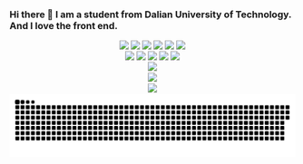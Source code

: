 ### Hi there 👋 I am a student from Dalian University of Technology. And I love the front end.

<div align="center">
  <img src="https://img.shields.io/badge/-JavaScript-f6da1c?style=flat&logo=javascript&logoColor=white">
  <img src="https://img.shields.io/badge/-TypeScript-2b6dbf?style=flat&logo=typescript&logoColor=white">
  <img src="https://img.shields.io/badge/-React-00b4ce?style=flat&logo=react&logoColor=white"> 
<!--   <img src="https://img.shields.io/badge/-Koa-33333D?style=flat&logo=koa&logoColor=white">   -->
  <img src="https://img.shields.io/badge/-Vue.js-dafbe1?style=flat&logo=Vue.js&logoColor=white">
  <img src="https://img.shields.io/badge/-Sass-b37feb?style=flat&logo=sass&logoColor=white">
  <img src="https://camo.githubusercontent.com/f08c6d22371aa4672c4b64912e9d219b0792209bb582bb9e4bd93aa7b63e2405/68747470733a2f2f696d672e736869656c64732e696f2f62616467652f7765636861745f6d696e6970726f6772616d2d3039623935353f7374796c653d666c6174266c6f676f3d776563686174266c6f676f436f6c6f723d7768697465">
</div>
<div align="center">
  <img src="https://img.shields.io/badge/-Node.js-3C873A?style=flat&logo=Node.js&logoColor=white">
  <img src="https://img.shields.io/badge/-Git-ee462c?style=flat&logo=git&logoColor=white">
  <img src="https://img.shields.io/badge/-Docker-218bea?style=flat&logo=docker&logoColor=white">
  <img src="https://img.shields.io/badge/-Github-black?style=flat&logo=github">
   <img src="https://img.shields.io/badge/-Vite-%232C3A42?style=flat-square&logo=vite">
<!--   <img src="https://img.shields.io/badge/-ESLint-%234B32C3?style=flat-square&logo=eslint"> -->
</div>


<!-- 
**supercpq/supercpq** is a ✨ _special_ ✨ repository because its `README.md` (this file) appears on your GitHub profile.

Here are some ideas to get you started:

- 🔭 I’m currently working on ...
- 🌱 I’m currently learning ... 
- 👯 I’m looking to collaborate on ...
- 🤔 I’m looking for help with ...
- 💬 Ask me about ...
- 📫 How to reach me: ...
- 😄 Pronouns: ...
- ⚡ Fun fact: ...

-->
<div style="display: flex; flex-direction: column;"  align="center">
  <div>
  <img  src="https://github-readme-stats.vercel.app/api?username=supercpq&show_icons=true&theme=tokyonight" />
  </div>
  <div>
  <img  src="https://github-readme-stats.vercel.app/api/top-langs/?username=supercpq&layout=compact&theme=tokyonight" />
  </div>
  <div>
  <img  src="https://github-readme-streak-stats.herokuapp.com/?user=supercpq" />
  </div>
  <div>
    <picture>
      <source media="(prefers-color-scheme: dark)" srcset="./assets/github-snake-dark.svg" /> 
      <source media="(prefers-color-scheme: light)" srcset="./assets/github-snake.svg" />
      <img width="100%" alt="github-snake" src="./assets/github-snake.svg" />
    </picture>
  </div>
<!-- ![supercpq's GitHub stats](https://github-readme-stats.vercel.app/api?username=supercpq&show_icons=true&theme=tokyonight)
![Top Langs](https://github-readme-stats.vercel.app/api/top-langs/?username=supercpq&layout=compact&theme=tokyonight)
![](https://github-readme-streak-stats.herokuapp.com/?user=supercpq) -->

</div>
